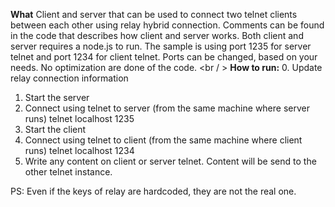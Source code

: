 <b>What</b>
Client and server that can be used to connect two telnet clients between each other using relay hybrid connection. Comments can be found in the code that describes how client and server works. Both client and server requires a node.js to run.
The sample is using port 1235 for server telnet and port 1234 for client telnet. Ports can be changed, based on your needs.
No optimization are done of the code.
<br / >
<b>How to run:</b>
0. Update relay connection information
1. Start the server
2. Connect using telnet to server (from the same machine where server runs)
    telnet localhost 1235
3. Start the client
4. Connect using telnet to client (from the same machine where client runs)
    telnet localhost 1234
5. Write any content on client or server telnet. Content will be send to the other telnet instance.

PS: Even if the keys of relay are hardcoded, they are not the real one.
